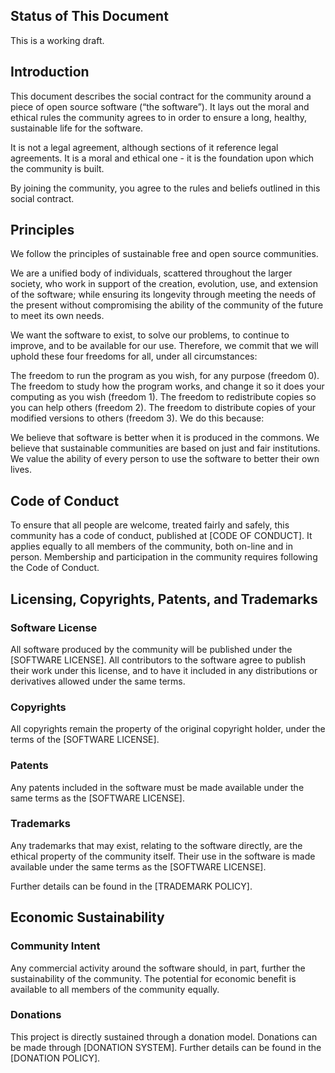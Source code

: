 ## Status of This Document

This is a working draft.

## Introduction

This document describes the social contract for the community around a piece of
open source software (“the software”). It lays out the moral and ethical rules
the community agrees to in order to ensure a long, healthy, sustainable life for
the software.

It is not a legal agreement, although sections of it reference legal agreements.
It is a moral and ethical one - it is the foundation upon which the community is
built.

By joining the community, you agree to the rules and beliefs outlined in this
social contract.

## Principles

We follow the principles of sustainable free and open source communities.

We are a unified body of individuals, scattered throughout the larger society,
who work in support of the creation, evolution, use, and extension of the
software; while ensuring its longevity through meeting the needs of the present
without compromising the ability of the community of the future to meet its own
needs.

We want the software to exist, to solve our problems, to continue to improve,
and to be available for our use. Therefore, we commit that we will uphold these
four freedoms for all, under all circumstances:

The freedom to run the program as you wish, for any purpose (freedom 0). The
freedom to study how the program works, and change it so it does your computing
as you wish (freedom 1). The freedom to redistribute copies so you can help
others (freedom 2). The freedom to distribute copies of your modified versions
to others (freedom 3). We do this because:

We believe that software is better when it is produced in the commons. We
believe that sustainable communities are based on just and fair institutions. We
value the ability of every person to use the software to better their own lives.

## Code of Conduct

To ensure that all people are welcome, treated fairly and safely, this community
has a code of conduct, published at [CODE OF CONDUCT]. It applies equally to all
members of the community, both on-line and in person. Membership and
participation in the community requires following the Code of Conduct.

## Licensing, Copyrights, Patents, and Trademarks

### Software License

All software produced by the community will be published under the [SOFTWARE
LICENSE]. All contributors to the software agree to publish their work under this
license, and to have it included in any distributions or derivatives allowed under
the same terms.

### Copyrights

All copyrights remain the property of the original copyright holder, under the
terms of the [SOFTWARE LICENSE].

### Patents

Any patents included in the software must be made available under the same terms
as the [SOFTWARE LICENSE].

### Trademarks

Any trademarks that may exist, relating to the software directly, are the
ethical property of the community itself. Their use in the software is made
available under the same terms as the [SOFTWARE LICENSE].

Further details can be found in the [TRADEMARK POLICY].

## Economic Sustainability

### Community Intent

Any commercial activity around the software should, in part, further the
sustainability of the community. The potential for economic benefit is available
to all members of the community equally.

### Donations

This project is directly sustained through a donation model. Donations can be
made through [DONATION SYSTEM]. Further details can be found in the [DONATION
POLICY].
